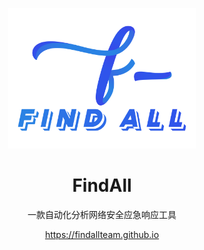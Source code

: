 <div align="center">
  <p align="center">
    <img style="width:300px" src="https://github.com/FindAllTeam/findallteam.github.io/blob/master/public/logo.svg" alt="logo">
  </p>
  <h1>FindAll</h1>
  <p>一款自动化分析网络安全应急响应工具</p>
  <a href="https://findallteam.github.io">https://findallteam.github.io</a>
</div>